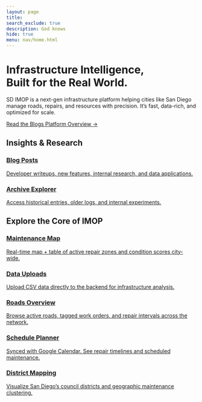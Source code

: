 ```yaml
---
layout: page
title:
search_exclude: true
description: God knows
hide: true
menu: nav/home.html
---
```


<div class="relative py-24 px-6 overflow-hidden max-w-6xl mx-auto">
  <!-- Glowing blob background -->
    <div id="mouseBlob"
       class="absolute w-[600px] h-[600px] bg-gradient-to-br from-accent via-purple-800 to-transparent 
              opacity-20 blur-3xl rounded-full animate-pulse-slow pointer-events-none z-0 transition-transform duration-200">
    </div>

  <!-- Hero content -->
<div class="relative z-10 max-w-5xl mx-auto text-center space-y-8">
    <h1 class="text-5xl md:text-6xl font-extrabold text-transparent bg-clip-text bg-gradient-to-r from-white via-accent to-purple-400 animate-gradient-x">
      Infrastructure Intelligence, <br> Built for the Real World.
    </h1>
    <p class="text-lg text-gray-400 max-w-2xl mx-auto animate-slide-in">
      SD IMOP is a next-gen infrastructure platform helping cities like San Diego manage roads, repairs, and resources with precision. It’s fast, data-rich, and optimized for scale.
    </p>
    <div class="flex flex-col sm:flex-row justify-center gap-4 mt-4 animate-fade-in">
      <a href="{{site.baseurl}}/blogs" class="px-6 py-3 bg-accent text-white font-medium rounded-full shadow-lg hover:bg-white hover:text-accent border border-accent transition duration-300 transform hover:scale-105">
        Read the Blogs
      </a>
      <a href="#modules" class="px-6 py-3 border-2 border-accent text-accent font-medium rounded-full hover:bg-accent hover:text-white transition">
        Platform Overview →
      </a>
    </div>
  </div>
</div>

<!-- Features section -->
<!-- Insights Section -->
<section id="insights" class="py-16 px-6 max-w-6xl mx-auto">
  <h2 class="text-3xl font-bold text-white mb-8">Insights & Research</h2>
  <div class="grid grid-cols-1 sm:grid-cols-2 lg:grid-cols-3 gap-6">
    <a href="{{site.baseurl}}/blogs" class="bg-neutralCard border border-white/10 hover:border-accent p-5 rounded-xl transition group">
      <div class="text-2xl text-accent mb-2"><i class="fas fa-lightbulb"></i></div>
      <h3 class="text-lg font-semibold text-white group-hover:text-accent">Blog Posts</h3>
      <p class="text-gray-400 text-sm">Developer writeups, new features, internal research, and data applications.</p>
    </a>
    <a href="{{site.baseurl}}/blogs" class="bg-neutralCard border border-white/10 hover:border-accent p-5 rounded-xl transition group">
      <div class="text-2xl text-accent mb-2"><i class="fas fa-archive"></i></div>
      <h3 class="text-lg font-semibold text-white group-hover:text-accent">Archive Explorer</h3>
      <p class="text-gray-400 text-sm">Access historical entries, older logs, and internal experiments.</p>
    </a>
  </div>
</section>

<!-- Core Modules Section -->
<section class="pt-12 pb-20 px-6 max-w-6xl mx-auto" id="modules">
  <h2 class="text-4xl font-extrabold text-transparent bg-clip-text bg-gradient-to-r from-accent via-purple-500 to-white mb-12 animate-gradient-x">
    Explore the Core of IMOP
  </h2>
  <div class="grid grid-cols-1 sm:grid-cols-2 lg:grid-cols-3 gap-8">
    <a href="{{ site.baseurl }}/map" class="group bg-neutralCard border border-white/10 hover:border-accent p-6 rounded-xl transition-all shadow-md">
      <div class="text-3xl text-accent mb-3"><i class="fas fa-map-marked-alt"></i></div>
      <h3 class="text-xl font-semibold group-hover:text-accent">Maintenance Map</h3>
      <p class="text-gray-400 mt-2 text-sm">Real-time map + table of active repair zones and condition scores city-wide.</p>
    </a>
    <a href="{{ site.baseurl }}/pavements" class="group bg-neutralCard border border-white/10 hover:border-accent p-6 rounded-xl transition-all shadow-md">
      <div class="text-3xl text-accent mb-3"><i class="fas fa-file-upload"></i></div>
      <h3 class="text-xl font-semibold group-hover:text-accent">Data Uploads</h3>
      <p class="text-gray-400 mt-2 text-sm">Upload CSV data directly to the backend for infrastructure analysis.</p>
    </a>
    <a href="{{ site.baseurl }}/roads" class="group bg-neutralCard border border-white/10 hover:border-accent p-6 rounded-xl transition-all shadow-md">
      <div class="text-3xl text-accent mb-3"><i class="fas fa-road"></i></div>
      <h3 class="text-xl font-semibold group-hover:text-accent">Roads Overview</h3>
      <p class="text-gray-400 mt-2 text-sm">Browse active roads, tagged work orders, and repair intervals across the network.</p>
    </a>
    <a href="{{ site.baseurl }}/schedule" class="group bg-neutralCard border border-white/10 hover:border-accent p-6 rounded-xl transition-all shadow-md">
      <div class="text-3xl text-accent mb-3"><i class="fas fa-calendar-alt"></i></div>
      <h3 class="text-xl font-semibold group-hover:text-accent">Schedule Planner</h3>
      <p class="text-gray-400 mt-2 text-sm">Synced with Google Calendar. See repair timelines and scheduled maintenance.</p>
    </a>
    <a href="{{ site.baseurl }}/districts" class="group bg-neutralCard border border-white/10 hover:border-accent p-6 rounded-xl transition-all shadow-md">
      <div class="text-3xl text-accent mb-3"><i class="fas fa-city"></i></div>
      <h3 class="text-xl font-semibold group-hover:text-accent">District Mapping</h3>
      <p class="text-gray-400 mt-2 text-sm">Visualize San Diego’s council districts and geographic maintenance clustering.</p>
    </a>
  </div>
</section>

<script>
  document.addEventListener("DOMContentLoaded", () => {
    const blob = document.getElementById('mouseBlob');
    const hero = document.querySelector('.relative.py-24');

    hero.addEventListener('mousemove', (e) => {
      const rect = hero.getBoundingClientRect();
      const x = e.clientX - rect.left - 300;
      const y = e.clientY - rect.top - 300;

      blob.style.transform = `translate(${x}px, ${y}px)`;
    });

    hero.addEventListener('mouseleave', () => {
      blob.style.transform = `translate(0px, 0px)`;
    });
  });
</script>